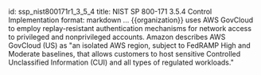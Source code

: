 id: ssp_nist800171r1_3_5_4
title: NIST SP 800-171 3.5.4 Control Implementation
format: markdown
...
{{organization}} uses AWS GovCloud to employ replay-resistant authentication mechanisms for network access to privileged and nonprivileged accounts. Amazon describes AWS GovCloud (US) as "an isolated AWS region, subject to FedRAMP High and Moderate baselines, that allows customers to host sensitive Controlled Unclassified Information (CUI) and all types of regulated workloads."

